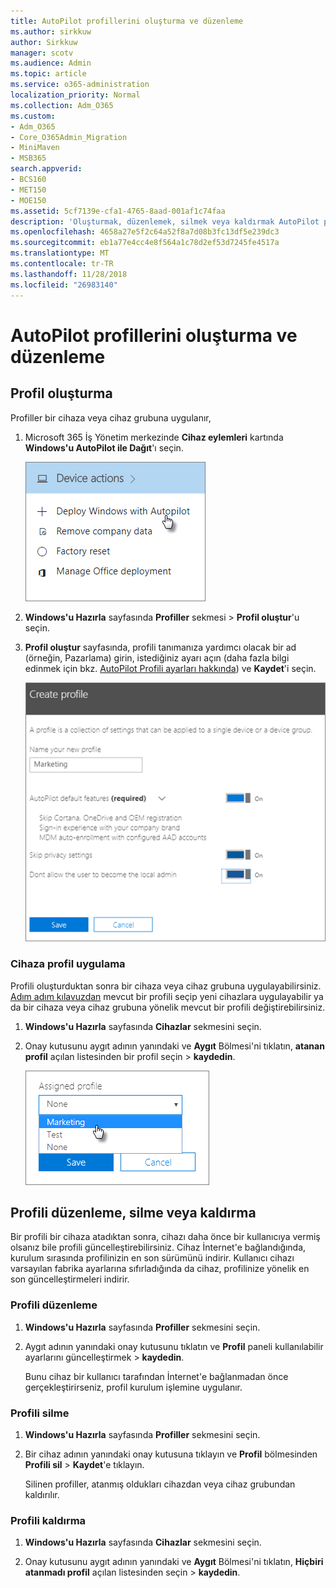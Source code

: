 ```yaml
---
title: AutoPilot profillerini oluşturma ve düzenleme
ms.author: sirkkuw
author: Sirkkuw
manager: scotv
ms.audience: Admin
ms.topic: article
ms.service: o365-administration
localization_priority: Normal
ms.collection: Adm_O365
ms.custom:
- Adm_O365
- Core_O365Admin_Migration
- MiniMaven
- MSB365
search.appverid:
- BCS160
- MET150
- MOE150
ms.assetid: 5cf7139e-cfa1-4765-8aad-001af1c74faa
description: 'Oluşturmak, düzenlemek, silmek veya kaldırmak AutoPilot profilleri hakkında bilgi edinin. '
ms.openlocfilehash: 4658a27e5f2c64a52f8a7d08b3fc13df5e239dc3
ms.sourcegitcommit: eb1a77e4cc4e8f564a1c78d2ef53d7245fe4517a
ms.translationtype: MT
ms.contentlocale: tr-TR
ms.lasthandoff: 11/28/2018
ms.locfileid: "26983140"
---
```

# <a name="create-and-edit-autopilot-profiles"></a>AutoPilot profillerini oluşturma ve düzenleme

## <a name="create-a-profile"></a>Profil oluşturma

Profiller bir cihaza veya cihaz grubuna uygulanır,
  
1. Microsoft 365 İş Yönetim merkezinde **Cihaz eylemleri** kartında **Windows'u AutoPilot ile Dağıt**'ı seçin. 
    
    ![On the Device actions card, choose Deploy Windows with Autopilot.](media/160d5c2a-11a8-48f9-a8aa-70f084b85448.png)
  
2. **Windows'u Hazırla** sayfasında **Profiller** sekmesi \> **Profil oluştur**'u seçin.
    
3. **Profil oluştur** sayfasında, profili tanımanıza yardımcı olacak bir ad (örneğin, Pazarlama) girin, istediğiniz ayarı açın (daha fazla bilgi edinmek için bkz. [AutoPilot Profili ayarları hakkında](autopilot-profile-settings.md)) ve **Kaydet**'i seçin.
    
    ![Enter name and turn on settings in the Create profile panel.](media/63b5a00d-6a5d-48d0-9557-e7531e80702a.png)
  
### <a name="apply-profile-to-a-device"></a>Cihaza profil uygulama

Profili oluşturduktan sonra bir cihaza veya cihaz grubuna uygulayabilirsiniz. [Adım adım kılavuzdan](add-autopilot-devices-and-profile.md) mevcut bir profili seçip yeni cihazlara uygulayabilir ya da bir cihaza veya cihaz grubuna yönelik mevcut bir profili değiştirebilirsiniz. 
  
1. **Windows'u Hazırla** sayfasında **Cihazlar** sekmesini seçin. 
    
2. Onay kutusunu aygıt adının yanındaki ve **Aygıt** Bölmesi'ni tıklatın, **atanan profil** açılan listesinden bir profil seçin \> **kaydedin**.
    
    ![In the Device panel, select an Assigned profile to apply it.](media/ed0ce33f-9241-4403-a5de-2dddffdc6fb9.png)
  
## <a name="edit-delete-or-remove-a-profile"></a>Profili düzenleme, silme veya kaldırma

Bir profili bir cihaza atadıktan sonra, cihazı daha önce bir kullanıcıya vermiş olsanız bile profili güncelleştirebilirsiniz. Cihaz İnternet'e bağlandığında, kurulum sırasında profilinizin en son sürümünü indirir. Kullanıcı cihazı varsayılan fabrika ayarlarına sıfırladığında da cihaz, profilinize yönelik en son güncelleştirmeleri indirir. 
  
### <a name="edit-a-profile"></a>Profili düzenleme

1. **Windows'u Hazırla** sayfasında **Profiller** sekmesini seçin. 
    
2. Aygıt adının yanındaki onay kutusunu tıklatın ve **Profil** paneli kullanılabilir ayarlarını güncelleştirmek \> **kaydedin**.
    
    Bunu cihaz bir kullanıcı tarafından İnternet'e bağlanmadan önce gerçekleştirirseniz, profil kurulum işlemine uygulanır.
    
### <a name="delete-a-profile"></a>Profili silme

1. **Windows'u Hazırla** sayfasında **Profiller** sekmesini seçin. 
    
2. Bir cihaz adının yanındaki onay kutusuna tıklayın ve **Profil** bölmesinden **Profili sil** \> **Kaydet**'e tıklayın.
    
    Silinen profiller, atanmış oldukları cihazdan veya cihaz grubundan kaldırılır.
    
### <a name="remove-a-profile"></a>Profili kaldırma

1. **Windows'u Hazırla** sayfasında **Cihazlar** sekmesini seçin. 
    
2. Onay kutusunu aygıt adının yanındaki ve **Aygıt** Bölmesi'ni tıklatın, **Hiçbiri** **atanmadı profil** açılan listesinden seçin \> **kaydedin**.
    
